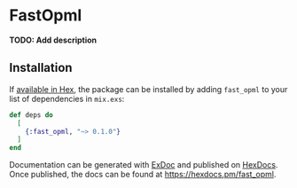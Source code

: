 # FastOpml

**TODO: Add description**

## Installation

If [available in Hex](https://hex.pm/docs/publish), the package can be installed
by adding `fast_opml` to your list of dependencies in `mix.exs`:

```elixir
def deps do
  [
    {:fast_opml, "~> 0.1.0"}
  ]
end
```

Documentation can be generated with [ExDoc](https://github.com/elixir-lang/ex_doc)
and published on [HexDocs](https://hexdocs.pm). Once published, the docs can
be found at <https://hexdocs.pm/fast_opml>.


